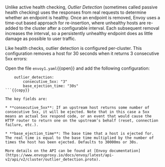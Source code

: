 Unlike active health checking, *Outlier Detection* (sometimes called passive health checking) uses the responses from real requests to determine whether an endpoint is healthy. Once an endpoint is removed, Envoy uses a time-out based approach for re-insertion, where unhealthy hosts are re-added to the cluster after a configurable interval. Each subsequent removal increases the interval, so a persistently unhealthy endpoint does as little damage as possible to user traffic.

Like health checks, outlier detection is configured per-cluster. This configuration removes a host for 30 seconds when it returns 3 consecutive 5xx errors:

Open the file `envoy1.yaml`{{open}} and add the following configuration:

```
    outlier_detection:
        consecutive_5xx: "3"
        base_ejection_time: "30s"
```{{copy}}

The key fields are:

* **consecutive_5xx**: If an upstream host returns some number of consecutive 5xx, it will be ejected. Note that in this case a 5xx means an actual 5xx respond code, or an event that would cause the HTTP router to return one on the upstream’s behalf (reset, connection failure, etc.).

* **base_ejection_time**: The base time that a host is ejected for. The real time is equal to the base time multiplied by the number of times the host has been ejected. Defaults to 30000ms or 30s.

More details on the API can be found at [Envoy documentation](https://www.envoyproxy.io/docs/envoy/latest/api-v2/api/v2/cluster/outlier_detection.proto).

